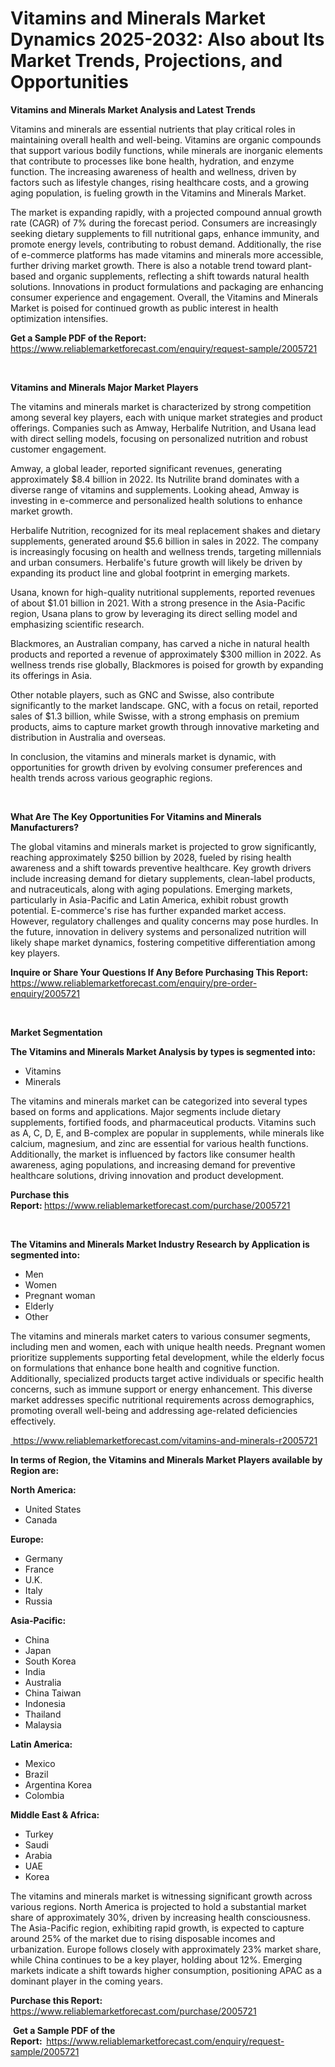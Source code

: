 <p><h1>Vitamins and Minerals Market Dynamics 2025-2032: Also about Its Market Trends, Projections, and Opportunities</h1></p><p><strong>Vitamins and Minerals Market Analysis and Latest Trends</strong></p>
<p><p>Vitamins and minerals are essential nutrients that play critical roles in maintaining overall health and well-being. Vitamins are organic compounds that support various bodily functions, while minerals are inorganic elements that contribute to processes like bone health, hydration, and enzyme function. The increasing awareness of health and wellness, driven by factors such as lifestyle changes, rising healthcare costs, and a growing aging population, is fueling growth in the Vitamins and Minerals Market.</p><p>The market is expanding rapidly, with a projected compound annual growth rate (CAGR) of 7% during the forecast period. Consumers are increasingly seeking dietary supplements to fill nutritional gaps, enhance immunity, and promote energy levels, contributing to robust demand. Additionally, the rise of e-commerce platforms has made vitamins and minerals more accessible, further driving market growth. There is also a notable trend toward plant-based and organic supplements, reflecting a shift towards natural health solutions. Innovations in product formulations and packaging are enhancing consumer experience and engagement. Overall, the Vitamins and Minerals Market is poised for continued growth as public interest in health optimization intensifies.</p></p>
<p><strong>Get a Sample PDF of the Report:&nbsp;</strong> <a href="https://www.reliablemarketforecast.com/enquiry/request-sample/2005721?utm_campaign=3121&utm_medium=2&utm_source=Github&utm_content=ia&utm_term=19042025&utm_id=vitamins-and-minerals">https://www.reliablemarketforecast.com/enquiry/request-sample/2005721</a></p>
<p>&nbsp;</p>
<p><strong>Vitamins and Minerals Major Market Players</strong></p>
<p><p>The vitamins and minerals market is characterized by strong competition among several key players, each with unique market strategies and product offerings. Companies such as Amway, Herbalife Nutrition, and Usana lead with direct selling models, focusing on personalized nutrition and robust customer engagement. </p><p>Amway, a global leader, reported significant revenues, generating approximately $8.4 billion in 2022. Its Nutrilite brand dominates with a diverse range of vitamins and supplements. Looking ahead, Amway is investing in e-commerce and personalized health solutions to enhance market growth.</p><p>Herbalife Nutrition, recognized for its meal replacement shakes and dietary supplements, generated around $5.6 billion in sales in 2022. The company is increasingly focusing on health and wellness trends, targeting millennials and urban consumers. Herbalife's future growth will likely be driven by expanding its product line and global footprint in emerging markets.</p><p>Usana, known for high-quality nutritional supplements, reported revenues of about $1.01 billion in 2021. With a strong presence in the Asia-Pacific region, Usana plans to grow by leveraging its direct selling model and emphasizing scientific research.</p><p>Blackmores, an Australian company, has carved a niche in natural health products and reported a revenue of approximately $300 million in 2022. As wellness trends rise globally, Blackmores is poised for growth by expanding its offerings in Asia.</p><p>Other notable players, such as GNC and Swisse, also contribute significantly to the market landscape. GNC, with a focus on retail, reported sales of $1.3 billion, while Swisse, with a strong emphasis on premium products, aims to capture market growth through innovative marketing and distribution in Australia and overseas.</p><p>In conclusion, the vitamins and minerals market is dynamic, with opportunities for growth driven by evolving consumer preferences and health trends across various geographic regions.</p></p>
<p>&nbsp;</p>
<p><strong>What Are The Key Opportunities For Vitamins and Minerals Manufacturers?</strong></p>
<p><p>The global vitamins and minerals market is projected to grow significantly, reaching approximately $250 billion by 2028, fueled by rising health awareness and a shift towards preventive healthcare. Key growth drivers include increasing demand for dietary supplements, clean-label products, and nutraceuticals, along with aging populations. Emerging markets, particularly in Asia-Pacific and Latin America, exhibit robust growth potential. E-commerce's rise has further expanded market access. However, regulatory challenges and quality concerns may pose hurdles. In the future, innovation in delivery systems and personalized nutrition will likely shape market dynamics, fostering competitive differentiation among key players.</p></p>
<p><strong>Inquire or Share Your Questions If Any Before Purchasing This Report:</strong> <a href="https://www.reliablemarketforecast.com/enquiry/pre-order-enquiry/2005721?utm_campaign=3121&utm_medium=2&utm_source=Github&utm_content=ia&utm_term=19042025&utm_id=vitamins-and-minerals">https://www.reliablemarketforecast.com/enquiry/pre-order-enquiry/2005721</a></p>
<p>&nbsp;</p>
<p><strong>Market Segmentation</strong></p>
<p><strong>The Vitamins and Minerals Market Analysis by types is segmented into:</strong></p>
<p><ul><li>Vitamins</li><li>Minerals</li></ul></p>
<p><p>The vitamins and minerals market can be categorized into several types based on forms and applications. Major segments include dietary supplements, fortified foods, and pharmaceutical products. Vitamins such as A, C, D, E, and B-complex are popular in supplements, while minerals like calcium, magnesium, and zinc are essential for various health functions. Additionally, the market is influenced by factors like consumer health awareness, aging populations, and increasing demand for preventive healthcare solutions, driving innovation and product development.</p></p>
<p><strong>Purchase this Report:&nbsp;</strong><a href="https://www.reliablemarketforecast.com/purchase/2005721?utm_campaign=3121&utm_medium=2&utm_source=Github&utm_content=ia&utm_term=19042025&utm_id=vitamins-and-minerals">https://www.reliablemarketforecast.com/purchase/2005721</a></p>
<p>&nbsp;</p>
<p><strong>The Vitamins and Minerals Market Industry Research by Application is segmented into:</strong></p>
<p><ul><li>Men</li><li>Women</li><li>Pregnant woman</li><li>Elderly</li><li>Other</li></ul></p>
<p><p>The vitamins and minerals market caters to various consumer segments, including men and women, each with unique health needs. Pregnant women prioritize supplements supporting fetal development, while the elderly focus on formulations that enhance bone health and cognitive function. Additionally, specialized products target active individuals or specific health concerns, such as immune support or energy enhancement. This diverse market addresses specific nutritional requirements across demographics, promoting overall well-being and addressing age-related deficiencies effectively.</p></p>
<p><a href="https://www.reliablemarketforecast.com/vitamins-and-minerals-r2005721?utm_campaign=3121&utm_medium=2&utm_source=Github&utm_content=ia&utm_term=19042025&utm_id=vitamins-and-minerals">&nbsp;https://www.reliablemarketforecast.com/vitamins-and-minerals-r2005721</a></p>
<p><strong>In terms of Region, the Vitamins and Minerals Market Players available by Region are:</strong></p>
<p>
    <p> <strong> North America: </strong>
        <ul>
            <li>United States</li>
            <li>Canada</li>
        </ul>
        </p> 
    <p> <strong> Europe: </strong>
        <ul>
            <li>Germany</li>
            <li>France</li>
            <li>U.K.</li>
            <li>Italy</li>
            <li>Russia</li>
        </ul>
        </p> 
    <p> <strong> Asia-Pacific: </strong>
        <ul>
            <li>China</li>
            <li>Japan</li>
            <li>South Korea</li>
            <li>India</li>
            <li>Australia</li>
            <li>China Taiwan</li>
            <li>Indonesia</li>
            <li>Thailand</li>
            <li>Malaysia</li>
        </ul>
        </p> 
    <p> <strong> Latin America: </strong>
        <ul>
            <li>Mexico</li>
            <li>Brazil</li>
            <li>Argentina Korea</li>
            <li>Colombia</li>
        </ul>
        </p> 
    <p> <strong> Middle East & Africa: </strong>
        <ul>
            <li>Turkey</li>
            <li>Saudi</li>
            <li>Arabia</li>
            <li>UAE</li>
            <li>Korea</li>
        </ul>
    </p>
    </p>
<p><p>The vitamins and minerals market is witnessing significant growth across various regions. North America is projected to hold a substantial market share of approximately 30%, driven by increasing health consciousness. The Asia-Pacific region, exhibiting rapid growth, is expected to capture around 25% of the market due to rising disposable incomes and urbanization. Europe follows closely with approximately 23% market share, while China continues to be a key player, holding about 12%. Emerging markets indicate a shift towards higher consumption, positioning APAC as a dominant player in the coming years.</p></p>
<p><strong>Purchase this Report: </strong><a href="https://www.reliablemarketforecast.com/purchase/2005721?utm_campaign=3121&utm_medium=2&utm_source=Github&utm_content=ia&utm_term=19042025&utm_id=vitamins-and-minerals">https://www.reliablemarketforecast.com/purchase/2005721</a></p>
<p>&nbsp;<strong>Get a Sample PDF of the Report:&nbsp;&nbsp;</strong><a href="https://www.reliablemarketforecast.com/enquiry/request-sample/2005721?utm_campaign=3121&utm_medium=2&utm_source=Github&utm_content=ia&utm_term=19042025&utm_id=vitamins-and-minerals">https://www.reliablemarketforecast.com/enquiry/request-sample/2005721</a></p>
<p><strong></strong></p>
<p><p></p><p></p><p></p></p>